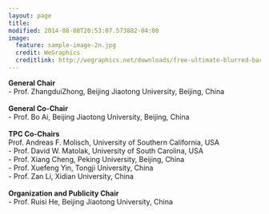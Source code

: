 ```yaml
---
layout: page
title: 
modified: 2014-08-08T20:53:07.573882-04:00
image:
  feature: sample-image-2n.jpg
  credit: WeGraphics
  creditlink: http://wegraphics.net/downloads/free-ultimate-blurred-background-pack/
---
```


**General Chair**<br>-	Prof. ZhangduiZhong, Beijing Jiaotong University, Beijing, China<br><br>**General Co-Chair**<br>-	Prof. Bo Ai, Beijing Jiaotong University, Beijing, China<br><br>**TPC Co-Chairs**<br>	Prof. Andreas F. Molisch, University of Southern California, USA<br>-	Prof. David W. Matolak, University of South Carolina, USA<br>-	Prof. Xiang Cheng, Peking University, Beijing, China<br>-	Prof. Xuefeng Yin, Tongji University, China<br>-	Prof. Zan Li, Xidian University, China<br><br>**Organization and Publicity Chair**<br>-	Prof. Ruisi He, Beijing Jiaotong University, China

